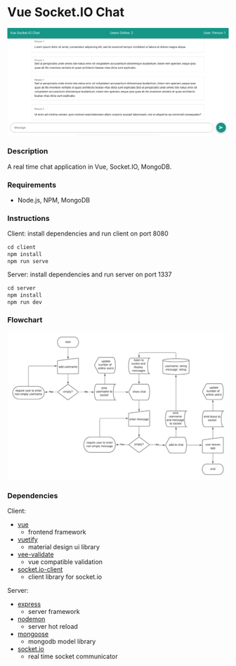 # Vue Socket.IO Chat

![screenshot](screenshot.png?raw=true "Screenshot")

### Description

A real time chat application in Vue, Socket.IO, MongoDB.

### Requirements

- Node.js, NPM, MongoDB

### Instructions

Client: install dependencies and run client on port 8080

```
cd client
npm install
npm run serve
```

Server: install dependencies and run server on port 1337

```
cd server
npm install
npm run dev
```

### Flowchart

![screenshot](flowchart.png?raw=true "Flowchart")

### Dependencies

Client:

- [vue](https://github.com/vuejs/vue)
  - frontend framework
- [vuetify](https://github.com/vuetifyjs/vuetify)
  - material design ui library
- [vee-validate](https://github.com/logaretm/vee-validate)
  - vue compatible validation
- [socket.io-client](https://github.com/socketio/socket.io-client)
  - client library for socket.io

Server:

- [express](https://github.com/expressjs/express)
  - server framework
- [nodemon](https://github.com/remy/nodemon)
  - server hot reload
- [mongoose](https://github.com/Automattic/mongoose)
  - mongodb model library
- [socket.io](https://github.com/socketio/socket.io)
  - real time socket communicator
